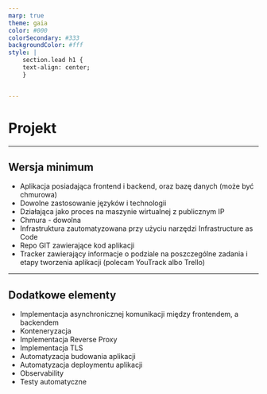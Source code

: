 ```yaml
---
marp: true
theme: gaia
color: #000
colorSecondary: #333
backgroundColor: #fff
style: |
    section.lead h1 {
    text-align: center;
    }


---
```

<!-- _class: lead -->
# Projekt

---
<!-- _class: lead -->
## Wersja minimum

- Aplikacja posiadająca frontend i backend, oraz bazę danych (może być chmurowa)
- Dowolne zastosowanie języków i technologii
- Działająca jako proces na maszynie wirtualnej z publicznym IP
- Chmura - dowolna
- Infrastruktura zautomatyzowana przy użyciu narzędzi Infrastructure as Code
- Repo GIT zawierające kod aplikacji
- Tracker zawierający informacje o podziale na poszczególne zadania i etapy tworzenia aplikacji (polecam YouTrack albo Trello)

---
<!-- _class: lead -->
## Dodatkowe elementy

- Implementacja asynchronicznej komunikacji między frontendem, a backendem
- Konteneryzacja
- Implementacja Reverse Proxy
- Implementacja TLS
- Automatyzacja budowania aplikacji
- Automatyzacja deploymentu aplikacji
- Observability
- Testy automatyczne
